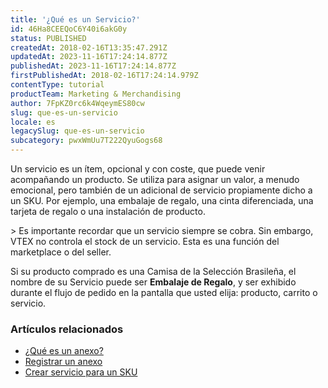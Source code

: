 ```yaml
---
title: '¿Qué es un Servicio?'
id: 46Ha8CEEQoC6Y40i6akG0y
status: PUBLISHED
createdAt: 2018-02-16T13:35:47.291Z
updatedAt: 2023-11-16T17:24:14.877Z
publishedAt: 2023-11-16T17:24:14.877Z
firstPublishedAt: 2018-02-16T17:24:14.979Z
contentType: tutorial
productTeam: Marketing & Merchandising
author: 7FpKZ0rc6k4WqeymES80cw
slug: que-es-un-servicio
locale: es
legacySlug: que-es-un-servicio
subcategory: pwxWmUu7T222QyuGogs68
---
```


Un servicio es un ítem, opcional y con coste, que puede venir acompañando un producto. Se utiliza para asignar un valor, a menudo emocional, pero también de un adicional de servicio propiamente dicho a un SKU. Por ejemplo, una embalaje de regalo, una cinta diferenciada, una tarjeta de regalo o una instalación de producto.

<div class = "alert alert-warning">>
Es importante recordar que un servicio siempre se cobra. Sin embargo, VTEX no controla el stock de un servicio. Esta es una función del marketplace o del seller.
</div>

Si su producto comprado es una Camisa de la Selección Brasileña, el nombre de su Servicio puede ser __Embalaje de Regalo__, y ser exhibido durante el flujo de pedido en la pantalla que usted elija: producto, carrito o servicio.

### Artículos relacionados
- [¿Qué es un anexo?](/es/tutorial/que-es-un-anexo)
- [Registrar un anexo](/es/tutorial/registrar-un-anexo--7zHMUpuoQE4cAskqEUWScU)
- [Crear servicio para un SKU](/es/tutorial/criando-servico-para-um-sku)
